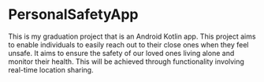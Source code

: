 # PersonalSafetyApp
This is my graduation project that is an Android Kotlin app. This project aims to enable individuals to easily reach out to their close ones when they feel unsafe. It aims to ensure the safety of our loved ones living alone and monitor their health. This will be achieved through functionality involving real-time location sharing.
